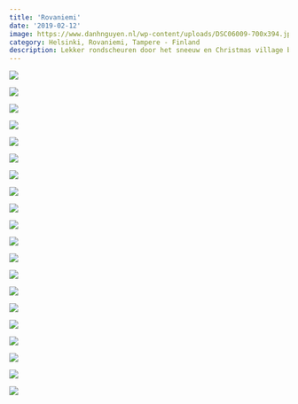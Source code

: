 ```yaml
---
title: 'Rovaniemi'
date: '2019-02-12'
image: https://www.danhnguyen.nl/wp-content/uploads/DSC06009-700x394.jpg
category: Helsinki, Rovaniemi, Tampere - Finland
description: Lekker rondscheuren door het sneeuw en Christmas village bezoeken...
---
```


![](https://www.danhnguyen.nl/wp-content/uploads/DSC05656-700x394.jpg)

![](https://www.danhnguyen.nl/wp-content/uploads/DSC05668-700x394.jpg)

![](https://www.danhnguyen.nl/wp-content/uploads/20190211_084739-700x394.jpg)

![](https://www.danhnguyen.nl/wp-content/uploads/20190211_090642-700x394.jpg)

![](https://www.danhnguyen.nl/wp-content/uploads/20190211_093002-700x394.jpg)

![](https://www.danhnguyen.nl/wp-content/uploads/20190211_093046-700x394.jpg)

![](https://www.danhnguyen.nl/wp-content/uploads/20190211_132817-700x394.jpg)

![](https://www.danhnguyen.nl/wp-content/uploads/20190211_132455-700x360.jpg)

![](https://www.danhnguyen.nl/wp-content/uploads/20190211_111511-700x394.jpg)

![](https://www.danhnguyen.nl/wp-content/uploads/20190211_132805-700x394.jpg)

![](https://www.danhnguyen.nl/wp-content/uploads/20190211_150127-700x394.jpg)

![](https://www.danhnguyen.nl/wp-content/uploads/20190211_191834-700x394.jpg)

![](https://www.danhnguyen.nl/wp-content/uploads/20190212_085836-700x394.jpg)

![](https://www.danhnguyen.nl/wp-content/uploads/20190212_134451-700x394.jpg)

![](https://www.danhnguyen.nl/wp-content/uploads/20190212_134455-700x394.jpg)

![](https://www.danhnguyen.nl/wp-content/uploads/DSC05798-700x394.jpg)

![](https://www.danhnguyen.nl/wp-content/uploads/DSC05831-700x394.jpg)

![](https://www.danhnguyen.nl/wp-content/uploads/DSC06019-700x394.jpg)

![](https://www.danhnguyen.nl/wp-content/uploads/DSC06025-700x394.jpg)

![](https://www.danhnguyen.nl/wp-content/uploads/DSC06009-700x394.jpg)
